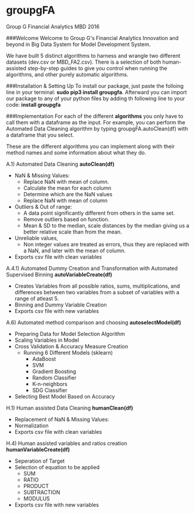 # groupgFA
Group G Financial Analytics MBD 2016

###Welcome
Welcome to Group G's Financial Analytics Innovation and beyond in Big Data System for Model Development System.

We have built 5 distinct algorithms to harness and wrangle two different datasets (dev.csv or MBD_FA2.csv). There is a selection of both human-assisted step-by-step guides to give you control when running the algorithms, and other purely automatic algorithms.

###Installation & Setting Up
To install our package, just paste the folloing line in your terminal: **sudo pip3 install groupgfa**. Afterward you can import our package to any of your python files by adding th following line to your code: **install groupgfa**

###Implementation
For each of the different **algorithms** you only have to call them with a dataframe as the input. For example, you can perform the Automated Data Cleaning algorithm by typing groupgFA.autoClean(df) with a dataframe that you select.

These are the different algorithms you can implement along with their method names and some information about what they do.

A.1) Automated Data Cleaning **autoClean(df)**
  - NaN & Missing Values:
    - Replace NaN with mean of column.
    - Calculate the mean for each column
    - Determine which are the NaN values 
    - Replace NaN with mean of column
  - Outliers & Out of range: 
    - A data point significantly different from others in the same set. 
    - Remove outliers based on function.
    - Mean & SD to the median, scale distances by the median giving  us a better relative scale than from the mean.	  
  - Unreliable values, 
    - Non integer values are treated as errors, thus they are replaced with a NaN, and later with the mean of column. 
  - Exports csv file with clean variables

A.4.1) Automated Dummy Creation and Transformation with Automated Supervised Binning **autoVariableCreate(df)**
  - Creates Variables from all possible ratios, sums, multiplications, and differences between two variables from a subset of variables with a range of atleast 5. 
  - Binning and Dummy Variable Creation
  - Exports csv file with new variables


A.6) Automated method comparison and choosing **autoselectModel(df)**
  - Preparing Data for Model Selection Algorithm
  - Scaling Variables in Model
  - Cross Validation & Accuracy Measure Creation
    - Running 6 Different Models (sklearn)
      - AdaBoost
      - SVM
      - Gradient Boosting
      - Random Classifier
      - K-n-neighbors
      - SDG Classifier
  - Selecting Best Model Based on Accuracy

H.1) Human assisted Data Cleaning **humanClean(df)**
  - Replacement of NaN & Missing Values:
  - Normalization 
  - Exports csv file with clean variables

H.4) Human assisted variables and ratios creation **humanVariableCreate(df)**
  - Seperation of Target
  - Selection of equation to be applied
    - SUM
    - RATIO
    - PRODUCT
    - SUBTRACTION
    - MODULUS
  - Exports csv file with new variables
